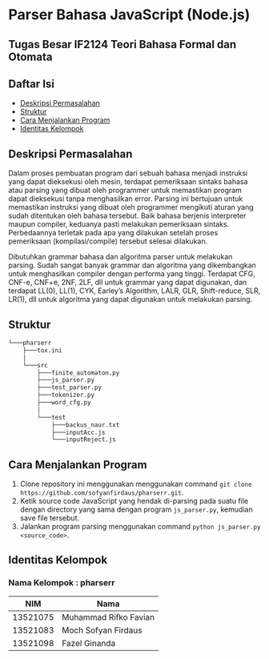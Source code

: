 # Parser Bahasa JavaScript (Node.js)
## Tugas Besar IF2124 Teori Bahasa Formal dan Otomata

## Daftar Isi
* [Deskripsi Permasalahan](#deskripsi-permasalahan)
* [Struktur](#struktur)
* [Cara Menjalankan Program](#cara-menjalankan-program)
* [Identitas Kelompok](#identitas-kelompok)

## Deskripsi Permasalahan
Dalam proses pembuatan program dari sebuah bahasa menjadi instruksi yang dapat dieksekusi oleh mesin, terdapat pemeriksaan sintaks bahasa atau parsing yang dibuat oleh programmer untuk memastikan program dapat dieksekusi tanpa menghasilkan error. Parsing ini bertujuan untuk memastikan instruksi yang dibuat oleh programmer mengikuti aturan yang sudah ditentukan oleh bahasa tersebut. Baik bahasa berjenis interpreter maupun compiler, keduanya pasti melakukan pemeriksaan sintaks. Perbedaannya terletak pada apa yang dilakukan setelah proses pemeriksaan (kompilasi/compile) tersebut selesai dilakukan.

Dibutuhkan grammar bahasa dan algoritma parser untuk melakukan parsing. Sudah sangat banyak grammar dan algoritma yang dikembangkan untuk menghasilkan compiler dengan performa yang tinggi. Terdapat CFG, CNF-e, CNF+e, 2NF, 2LF, dll untuk grammar yang dapat digunakan, dan terdapat LL(0), LL(1), CYK, Earley’s Algorithm, LALR, GLR, Shift-reduce, SLR, LR(1), dll untuk algoritma yang dapat digunakan untuk melakukan parsing.

## Struktur
```bash
└───pharserr
    ├───tox.ini
    │ 
    └───src
        ├───finite_automaton.py
        ├───js_parser.py
        ├───test_parser.py
        ├───tokenizer.py
        ├───word_cfg.py
        │ 
        └───test
            ├───backus_naur.txt
            ├───inputAcc.js
            └───inputReject.js
```

## Cara Menjalankan Program
1. Clone repository ini menggunakan menggunakan command `git clone https://github.com/sofyanfirdaus/pharserr.git`.
2. Ketik source code JavaScript yang hendak di-parsing pada suatu file dengan directory yang sama dengan program `js_parser.py`, kemudian save file tersebut.
3. Jalankan program parsing menggunakan command `python js_parser.py <source_code>`.

## Identitas Kelompok
### Nama Kelompok : pharserr
| NIM  | Nama |
| ------------- | ------------- |
| 13521075 | Muhammad Rifko Favian  |
| 13521083  | Moch Sofyan Firdaus  |
| 13521098 | Fazel Ginanda  |